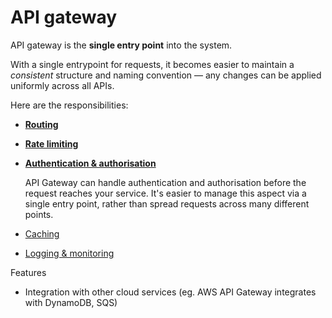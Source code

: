 # API gateway

API gateway is the **single entry point** into the system.

With a single entrypoint for requests, it becomes easier to maintain a _consistent_ structure and naming convention — any changes can be applied uniformly across all APIs.

Here are the responsibilities:
* [**Routing**](../core-functionalities/routing.md)

* [**Rate limiting**](../strategies/rate-limiting.md)
  
* [**Authentication & authorisation**](../core-functionalities/authentication-and-authorisation.md)

  API Gateway can handle authentication and authorisation before the request reaches your service.
  It's easier to manage this aspect via a single entry point, rather than spread requests across many different points.

* [Caching](../strategies/caching.md)

* [Logging & monitoring](../strategies/logging-and-monitoring.md)

Features
* Integration with other cloud services (eg. AWS API Gateway integrates with DynamoDB, SQS)
